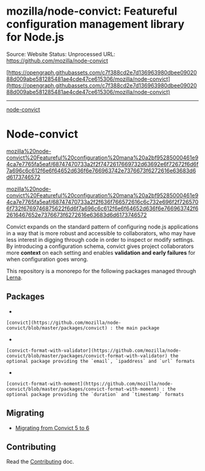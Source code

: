 # mozilla/node-convict: Featureful configuration management library for Node.js

Source: Website
Status: Unprocessed
URL: https://github.com/mozilla/node-convict

[https://opengraph.githubassets.com/c7f388cd2e7d136963980dbee0902088d009abe581285481ae4cde47ce615306/mozilla/node-convict](https://opengraph.githubassets.com/c7f388cd2e7d136963980dbee0902088d009abe581285481ae4cde47ce615306/mozilla/node-convict)

---

[node-convict](mozilla%20node-convict%20Featureful%20configuration%20mana%20a2bf95285000461e94ca7e7765fa5eaf/node-convict)

# Node-convict

[mozilla%20node-convict%20Featureful%20configuration%20mana%20a2bf95285000461e94ca7e7765fa5eaf/68747470733a2f2f7472617669732d63692e6f72672f6d6f7a696c6c612f6e6f64652d636f6e766963742e7376673f6272616e63683d6d6173746572](mozilla%20node-convict%20Featureful%20configuration%20mana%20a2bf95285000461e94ca7e7765fa5eaf/68747470733a2f2f7472617669732d63692e6f72672f6d6f7a696c6c612f6e6f64652d636f6e766963742e7376673f6272616e63683d6d6173746572)

[mozilla%20node-convict%20Featureful%20configuration%20mana%20a2bf95285000461e94ca7e7765fa5eaf/68747470733a2f2f636f766572616c6c732e696f2f7265706f732f6769746875622f6d6f7a696c6c612f6e6f64652d636f6e766963742f62616467652e7376673f6272616e63683d6d6173746572](mozilla%20node-convict%20Featureful%20configuration%20mana%20a2bf95285000461e94ca7e7765fa5eaf/68747470733a2f2f636f766572616c6c732e696f2f7265706f732f6769746875622f6d6f7a696c6c612f6e6f64652d636f6e766963742f62616467652e7376673f6272616e63683d6d6173746572)

Convict expands on the standard pattern of configuring node.js applications in a way that is more robust and accessible to collaborators, who may have less interest in digging through code in order to inspect or modify settings. By introducing a configuration schema, convict gives project collaborators more **context** on each setting and enables **validation and early failures** for when configuration goes wrong.

This repository is a monorepo for the following packages managed through [Lerna](https://lerna.js.org/).

## Packages

- 
    
    [convict](https://github.com/mozilla/node-convict/blob/master/packages/convict) : the main package
    
- 
    
    [convict-format-with-validator](https://github.com/mozilla/node-convict/blob/master/packages/convict-format-with-validator) the optional package providing the `email`, `ipaddress` and `url` formats
    
- 
    
    [convict-format-with-moment](https://github.com/mozilla/node-convict/blob/master/packages/convict-format-with-moment) : the optional package providing the `duration` and `timestamp` formats
    

## Migrating

- [Migrating from Convict 5 to 6](https://github.com/mozilla/node-convict/blob/master/packages/convict/MIGRATING_FROM_CONVICT_5_TO_6.md)

## Contributing

Read the [Contributing](https://github.com/mozilla/node-convict/blob/master/CONTRIBUTING.md) doc.